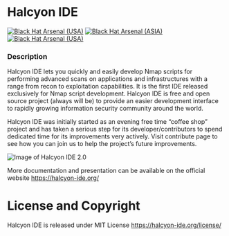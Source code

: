 
# Halcyon IDE 

[![Black Hat Arsenal (USA)](https://www.toolswatch.org/badges/arsenal/2016.svg)](http://www.toolswatch.org/2016/06/the-black-hat-arsenal-usa-2016-remarkable-line-up/)  [![Black Hat Arsenal (ASIA)](https://www.toolswatch.org/badges/arsenal/2016.svg)](http://www.toolswatch.org/2016/03/black-hat-arsenal-asia-2016-speakers-line-up/)  [![Black Hat Arsenal (USA)](https://raw.githubusercontent.com/toolswatch/badges/master/arsenal/usa/2018.svg)](http://www.toolswatch.org/2018/05/black-hat-arsenal-usa-2018-the-w0w-lineup/) 

### Description
Halcyon IDE lets you quickly and easily develop Nmap scripts for performing advanced scans on applications and infrastructures with a range from recon to exploitation capabilities. It is the first IDE released exclusively for Nmap script development. Halcyon IDE is free and open source project (always will be) to provide an easier development interface to rapidly growing information security community around the world.

Halcyon IDE was initially started as an evening free time “coffee shop” project and has taken a serious step for its developer/contributors to spend dedicated time for its improvements very actively. Visit contribute page to see how you can join us to help the project’s future improvements.

![Image of Halcyon IDE 2.0](http://halcyon-ide.org/images/HalcyonIDE_Screen1.png) 

More documentation and presentation can be available on the official website https://halcyon-ide.org/

License and Copyright
=====================
Halcyon IDE is released under MIT License https://halcyon-ide.org/license/ 